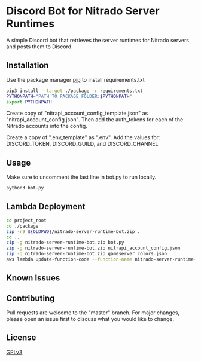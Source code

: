# Discord Bot for Nitrado Server Runtimes

A simple Discord bot that retrieves the server runtimes for Nitrado servers and posts them to Discord.

## Installation

Use the package manager [pip](https://pip.pypa.io/en/stable/) to install requirements.txt

```bash
pip3 install --target ./package -r requirements.txt
PYTHONPATH="PATH_TO_PACKAGE_FOLDER:$PYTHONPATH"
export PYTHONPATH
```

Create copy of "nitrapi_account_config_template.json" as "nitrapi_account_config.json".
Then add the auth_tokens for each of the Nitrado accounts into the config.

Create a copy of ".env_template" as ".env".
Add the values for: DISCORD_TOKEN, DISCORD_GUILD, and DISCORD_CHANNEL

## Usage
Make sure to uncomment the last line in bot.py to run locally.

```bash
python3 bot.py
```

## Lambda Deployment

```bash
cd project_root
cd ./package
zip -r9 ${OLDPWD}/nitrado-server-runtime-bot.zip .
cd ..
zip -g nitrado-server-runtime-bot.zip bot.py
zip -g nitrado-server-runtime-bot.zip nitrapi_account_config.json
zip -g nitrado-server-runtime-bot.zip gameserver_colors.json
aws lambda update-function-code --function-name nitrado-server-runtime-bot --zip-file fileb://nitrado-server-runtime-bot.zip
```

## Known Issues

## Contributing
Pull requests are welcome to the "master" branch. For major changes, please open an issue first to discuss what you would like to change.

## License
[GPLv3](https://www.gnu.org/licenses/gpl-3.0.en.html)